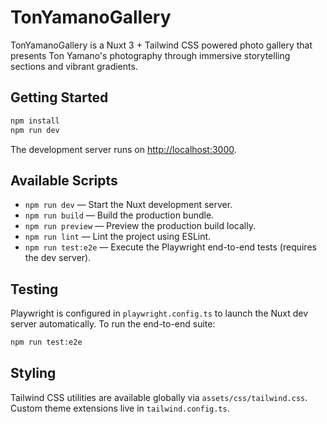 # TonYamanoGallery

TonYamanoGallery is a Nuxt 3 + Tailwind CSS powered photo gallery that presents Ton Yamano's photography through immersive storytelling sections and vibrant gradients.

## Getting Started

```bash
npm install
npm run dev
```

The development server runs on [http://localhost:3000](http://localhost:3000).

## Available Scripts

- `npm run dev` — Start the Nuxt development server.
- `npm run build` — Build the production bundle.
- `npm run preview` — Preview the production build locally.
- `npm run lint` — Lint the project using ESLint.
- `npm run test:e2e` — Execute the Playwright end-to-end tests (requires the dev server).

## Testing

Playwright is configured in `playwright.config.ts` to launch the Nuxt dev server automatically. To run the end-to-end suite:

```bash
npm run test:e2e
```

## Styling

Tailwind CSS utilities are available globally via `assets/css/tailwind.css`. Custom theme extensions live in `tailwind.config.ts`.

